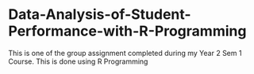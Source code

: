 # Data-Analysis-of-Student-Performance-with-R-Programming
This is one of the group assignment completed during my Year 2 Sem 1 Course. This is done using R Programming
